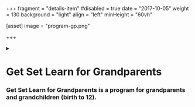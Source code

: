 +++
fragment = "details-item"
#disabled = true
date = "2017-10-05"
weight = 130
background = "light"
align = "left"
minHeight = "60vh"

[asset]
  image = "program-gp.png"
  
+++

<details>
    
<summary>

# Get Set Learn for Grandparents
### Get Set Learn for Grandparents is a program for grandparents and grandchildren (birth to 12).

    
</summary>

***

- for families with children birth to 12 years  
- 1 afternoon a week after school or in the evening  
- 2 hour program  
- 10 weeks  
  
Please click [**Sign Up**](../../../programs-and-services/programs-for-families/sign-up) to see the programs available for you.

##### Our program includes:  
- family play time  
- meal  
- crafts or games  
- grandparent-only learning time  
  
Get Set Learn for Grandparents is a popular program so it fills up fast.


</details>
